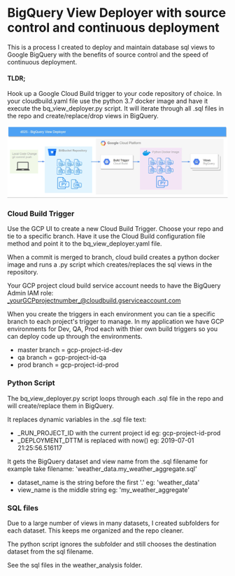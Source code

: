 # BigQuery View Deployer with source control and continuous deployment

This is a process I created to deploy and maintain database sql views to Google BigQuery with the benefits of source control and the speed of continuous deployment.

#### TLDR; 
Hook up a Google Cloud Build trigger to your code repository of choice. In your cloudbuild.yaml file use the python 3.7 docker image and have it execute the bq_view_deployer.py script.  It will iterate through all .sql files in the repo and create/replace/drop views in BigQuery.

![Image of Architecture](https://raw.githubusercontent.com/alanjbates/bigquery_view_deployer/master/BigQuery_View_Deployer.png)


### Cloud Build Trigger

Use the GCP UI to create a new Cloud Build Trigger.  Choose your repo and tie to a specific branch.  Have it use the Cloud Build configuration file method and point it to the bq_view_deployer.yaml file.

When a commit is merged to branch, cloud build creates a python docker image and runs a .py script which creates/replaces the sql views in the repository.

Your GCP project cloud build service account needs to have the BigQuery Admin IAM role: _yourGCPprojectnumber_@cloudbuild.gserviceaccount.com

When you create the triggers in each environment you can tie a specific branch to each project's trigger to manage.  In my application we have GCP environments for Dev, QA, Prod each with thier own build triggers so you can deploy code up through the environments.
* master branch = gcp-project-id-dev
* qa branch = gcp-project-id-qa
* prod branch = gcp-project-id-prod

### Python Script
 
The bq_view_deployer.py script loops through each .sql file in the repo and will create/replace them in BigQuery.

It replaces dynamic variables in the .sql file text:
* _RUN_PROJECT_ID with the current project id eg: gcp-project-id-prod
* _DEPLOYMENT_DTTM is replaced with now() eg: 2019-07-01 21:25:56.516117

It gets the BigQuery dataset and view name from the .sql filename
for example take filename:  'weather_data.my_weather_aggregate.sql' 
* dataset_name is the string before the first '.' eg: 'weather_data'
* view_name is the middle string eg: 'my_weather_aggregate'

### SQL files

Due to a large number of views in many datasets, I created subfolders for each dataset.  This keeps me organized and the repo cleaner.

The python script ignores the subfolder and still chooses the destination dataset from the sql filename.

See the sql files in the weather_analysis folder.


